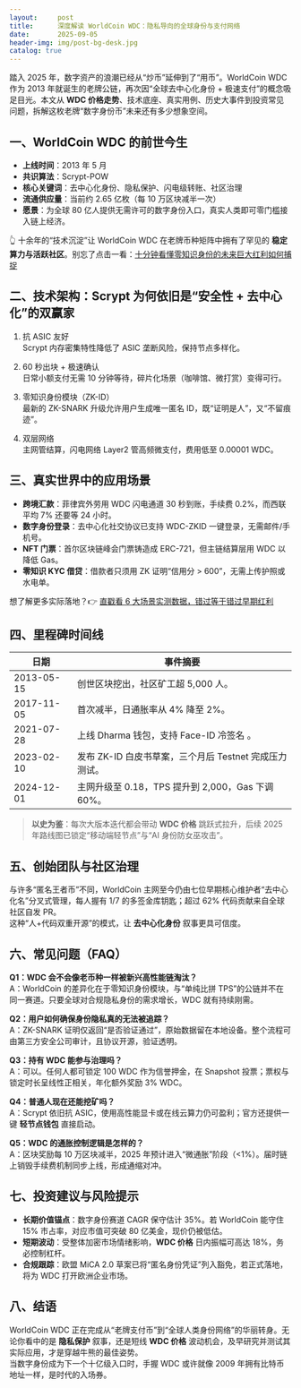 ```yaml
---
layout:     post
title:      深度解读 WorldCoin WDC：隐私导向的全球身份与支付网络
date:       2025-09-05
header-img: img/post-bg-desk.jpg
catalog: true
---
```


踏入 2025 年，数字资产的浪潮已经从“炒币”延伸到了“用币”。WorldCoin WDC 作为 2013 年就诞生的老牌公链，再次因“全球去中心化身份 + 极速支付”的概念吸足目光。本文从 **WDC 价格走势**、技术底座、真实用例、历史大事件到投资常见问题，拆解这枚老牌“数字身份币”未来还有多少想象空间。

## 一、WorldCoin WDC 的前世今生

- **上线时间**：2013 年 5 月  
- **共识算法**：Scrypt-POW  
- **核心关键词**：去中心化身份、隐私保护、闪电级转账、社区治理  
- **流通供应量**：当前约 2.65 亿枚（每 10 万区块减半一次）  
- **愿景**：为全球 80 亿人提供无需许可的数字身份入口，真实人类即可零门槛接入链上经济。

👆 十余年的“技术沉淀”让 WorldCoin WDC 在老牌币种矩阵中拥有了罕见的 **稳定算力与活跃社区**。别忘了点击一看：[十分钟看懂零知识身份的未来巨大红利如何捕捉](https://okxdog.com/)

## 二、技术架构：Scrypt 为何依旧是“安全性 + 去中心化”的双赢家

1. 抗 ASIC 友好  
   Scrypt 内存密集特性降低了 ASIC 垄断风险，保持节点多样化。

2. 60 秒出块 + 极速确认  
   日常小额支付无需 10 分钟等待，碎片化场景（咖啡馆、微打赏）变得可行。

3. 零知识身份模块（ZK-ID）  
   最新的 ZK-SNARK 升级允许用户生成唯一匿名 ID，既“证明是人”，又“不留痕迹”。

4. 双层网络  
   主网管结算，闪电网络 Layer2 管高频微支付，费用低至 0.00001 WDC。

## 三、真实世界中的应用场景

- **跨境汇款**：菲律宾外劳用 WDC 闪电通道 30 秒到账，手续费 0.2%，而西联平均 7% 还要等 24 小时。  
- **数字身份登录**：去中心化社交协议已支持 WDC-ZKID 一键登录，无需邮件/手机号。  
- **NFT 门票**：首尔区块链峰会门票铸造成 ERC-721，但主链结算层用 WDC 以降低 Gas。  
- **零知识 KYC 借贷**：借款者只须用 ZK 证明“信用分 > 600”，无需上传护照或水电单。

想了解更多实际落地？👉 [直戳看 6 大场景实测数据，错过等于错过早期红利](https://okxdog.com/)

## 四、里程碑时间线

| 日期        | 事件摘要 |
|-----------|----------------------------|
| 2013-05-15 | 创世区块挖出，社区矿工超 5,000 人。 |
| 2017-11-05 | 首次减半，日通胀率从 4% 降至 2%。 |
| 2021-07-28 | 上线 Dharma 钱包，支持 Face-ID 冷签名 。 |
| 2023-02-10 | 发布 ZK-ID 白皮书草案，三个月后 Testnet 完成压力测试。 |
| 2024-12-01 | 主网升级至 0.18，TPS 提升到 2,000，Gas 下调 60%。 |

> **以史为鉴**：每次大版本迭代都会带动 **WDC 价格** 跳跃式拉升，后续 2025 年路线图已锁定“移动端轻节点”与“AI 身份防女巫攻击”。

## 五、创始团队与社区治理

与许多“匿名王者币”不同，WorldCoin 主网至今仍由七位早期核心维护者“去中心化名”分叉式管理，每人握有 1/7 的多签金库钥匙；超过 62% 代码贡献来自全球社区自发 PR。  
这种“人+代码双重开源”的模式，让 **去中心化身份** 叙事更具可信度。

## 六、常见问题（FAQ）

**Q1：WDC 会不会像老币种一样被新兴高性能链淘汰？**  
A：WorldCoin 的差异化在于零知识身份模块，与“单纯比拼 TPS”的公链并不在同一赛道。只要全球对合规隐私身份的需求增长，WDC 就有持续刚需。

**Q2：用户如何确保身份隐私真的无法被追踪？**  
A：ZK-SNARK 证明仅返回“是否验证通过”，原始数据留在本地设备。整个流程可由第三方安全公司审计，且协议开源，验证透明。

**Q3：持有 WDC 能参与治理吗？**  
A：可以。任何人都可锁定 100 WDC 作为信誉押金，在 Snapshot 投票；票权与锁定时长呈线性正相关，年化额外奖励 3% WDC。

**Q4：普通人现在还能挖矿吗？**  
A：Scrypt 依旧抗 ASIC，使用高性能显卡或在线云算力仍可盈利；官方还提供一键 **轻节点钱包** 直接启动。

**Q5：WDC 的通胀控制逻辑是怎样的？**  
A：区块奖励每 10 万区块减半，2025 年预计进入“微通胀”阶段（<1%）。届时链上销毁手续费机制同步上线，形成通缩对冲。

## 七、投资建议与风险提示

- **长期价值锚点**：数字身份赛道 CAGR 保守估计 35%。若 WorldCoin 能守住 15% 市占率，对应市值可突破 80 亿美金，现价仍被低估。  
- **短期波动**：受整体加密市场情绪影响，**WDC 价格** 日内振幅可高达 18%，务必控制杠杆。  
- **合规跟踪**：欧盟 MiCA 2.0 草案已将“匿名身份凭证”列入豁免，若正式落地，将为 WDC 打开欧洲企业市场。

## 八、结语

WorldCoin WDC 正在完成从“老牌支付币”到“全球人类身份网络”的华丽转身。无论你看中的是 **隐私保护** 叙事，还是短线 **WDC 价格** 波动机会，及早研究并测试其实际应用，才是穿越牛熊的最佳姿势。  
当数字身份成为下一个十亿级入口时，手握 WDC 或许就像 2009 年拥有比特币地址一样，是时代的入场券。